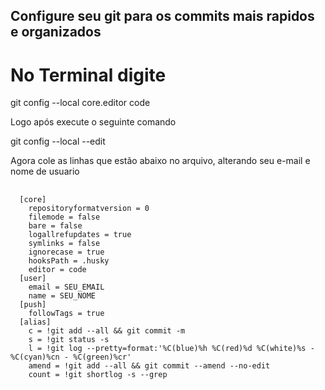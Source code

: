 ## Configure seu git para os commits mais rapidos e organizados ##

# No Terminal digite

<p> git config --local core.editor code </p>

<p> Logo após execute o seguinte comando </p>

<p> git config --local --edit </p>

<p> Agora cole as linhas que estão abaixo no arquivo,
alterando seu e-mail e nome de usuario </p>

<pre>
  <code>
  [core]
    repositoryformatversion = 0
    filemode = false
    bare = false
    logallrefupdates = true
    symlinks = false
    ignorecase = true
    hooksPath = .husky
    editor = code
  [user]
    email = SEU_EMAIL
    name = SEU_NOME
  [push]
    followTags = true
  [alias]
    c = !git add --all && git commit -m
    s = !git status -s
    l = !git log --pretty=format:'%C(blue)%h %C(red)%d %C(white)%s - %C(cyan)%cn - %C(green)%cr'
    amend = !git add --all && git commit --amend --no-edit
    count = !git shortlog -s --grep
  </code>
</pre>


